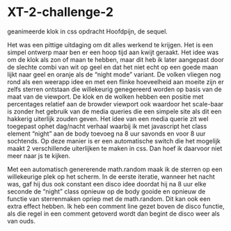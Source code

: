 # XT-2-challenge-2
geanimeerde klok in css opdracht
Hoofdpijn, de sequel.

Het was een pittige uitdaging om dit alles werkend te krijgen.
Het is een simpel ontwerp maar ben er een hoop tijd aan kwijt geraakt. 
Het idee was om de klok als zon of maan te hebben, maar dit heb ik later aangepast door de 
slechte combi van wit op geel en dat het niet echt op een goede maan lijkt naar geel en 
oranje als de “night mode” variant. De volken vliegen nog rond als een weerapp idee en met
een flinke hoeveelheid aan moeite zijn er zelfs sterren ontstaan die willekeurig genegereerd 
worden op basis van de maat van de viewport. De klok en de wolken hebben een positie met 
percentages relatief aan de browder viewport ook waardoor het scale-baar is zonder het gebruik 
van de media queries die een simpele site als dit een hakkerig uiterlijk zouden geven. Het idee
van een media querie zit wel toegepast ophet dag/nacht verhaal waarbij ik met javascript het 
class element “night” aan de body toevoeg na 8 uur savonds en voor 8 uur sochtends. Op deze
manier is er een automatische switch die het mogelijk maakt 2 verschillende uiterlijken te 
maken in css. Dan hoef ik daarvoor niet meer naar js te kijken.

Met een automatisch genererende math.random maak ik de sterren op een willekeurige plek op het scherm.
In de eerste iteratie, wanneer het nacht was, gaf hij dus ook constant een disco idee doordat hij na 
8 uur elke seconde de “night” class opnieuw op de body gooide en opnieuw de functie van sterrenmaken 
opriep met de math.random. Dit kan ook een extra effect hebben. Ik heb een comment line gezet boven de 
disco functie, als die regel in een comment getoverd wordt dan begint de disco weer als van ouds.
